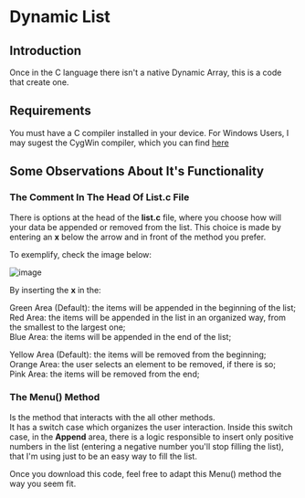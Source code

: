 # Dynamic List

## Introduction

Once in the C language there isn't a native Dynamic Array, this is a code that create one.

## Requirements

You must have a C compiler installed in your device. For Windows Users, I may sugest the CygWin compiler, which you can find [here](https://cygwin.com/install.html)

## Some Observations About It's Functionality

### The Comment In The Head Of List.c File

There is options at the head of the **list.c** file, where you choose how will your data be appended or removed from the list.
This choice is made by entering an **x** below the arrow and in front of the method you prefer.

To exemplify, check the image below:

![image](https://user-images.githubusercontent.com/58968791/122441403-e54ab800-cf73-11eb-9150-17e1e906cbe0.png)

By inserting the **x** in the:

Green Area (Default): the items will be appended in the beginning of the list;<br />
Red Area: the items will be appended in the list in an organized way, from the smallest to the largest one;<br />
Blue Area: the items will be appended in the end of the list;<br />

Yellow Area (Default): the items will be removed from the beginning;<br />
Orange Area: the user selects an element to be removed, if there is so;<br />
Pink Area: the items will be removed from the end;<br />

### The Menu() Method

Is the method that interacts with the all other methods.<br />
It has a switch case which organizes the user interaction. Inside this switch case, in the **Append** area, there is a logic responsible to insert only positive numbers in the list (entering a negative number you'll stop filling the list), that I'm using just to be an easy way to fill the list.

Once you download this code, feel free to adapt this Menu() method the way you seem fit.




